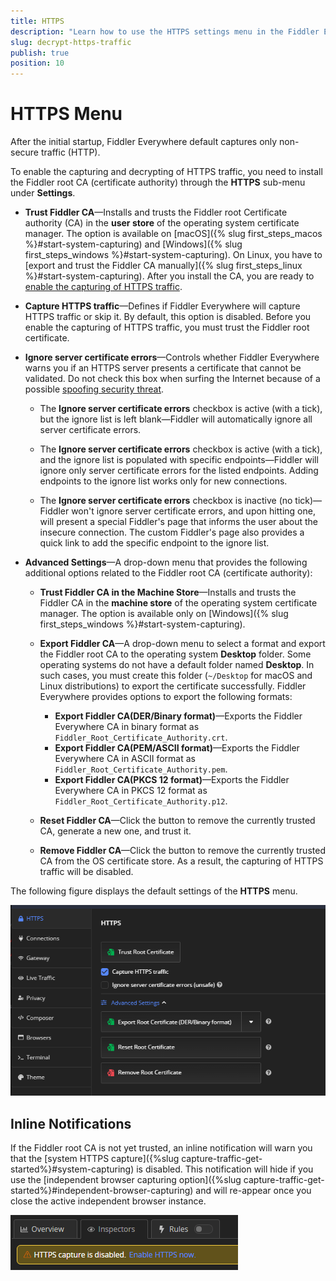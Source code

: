 ```yaml
---
title: HTTPS
description: "Learn how to use the HTTPS settings menu in the Fiddler Everywhere web-debugging proxy tool."
slug: decrypt-https-traffic
publish: true
position: 10
---
```


# HTTPS Menu

After the initial startup, Fiddler Everywhere default captures only non-secure traffic (HTTP).

To enable the capturing and decrypting of HTTPS traffic, you need to install the Fiddler root CA (certificate authority) through the **HTTPS** sub-menu under **Settings**.

- **Trust Fiddler CA**&mdash;Installs and trusts the Fiddler root Certificate authority (CA) in the **user store** of the operating system certificate manager. The option is available on [macOS]({% slug first_steps_macos %}#start-system-capturing) and [Windows]({% slug first_steps_windows %}#start-system-capturing). On Linux, you have to [export and trust the Fiddler CA manually]({% slug first_steps_linux %}#start-system-capturing). After you install the CA, you are ready to [enable the capturing of HTTPS traffic](#capture-https-traffic).

- **Capture HTTPS traffic**&mdash;Defines if Fiddler Everywhere will capture HTTPS traffic or skip it. By default, this option is disabled. Before you enable the capturing of HTTPS traffic, you must trust the Fiddler root certificate.

- **Ignore server certificate errors**&mdash;Controls whether Fiddler Everywhere warns you if an HTTPS server presents a certificate that cannot be validated. Do not check this box when surfing the Internet because of a possible [spoofing security threat](https://en.wikipedia.org/wiki/Spoofing_attack). 

    * The **Ignore server certificate errors** checkbox is active (with a tick), but the ignore list is left blank&mdash;Fiddler will automatically ignore all server certificate errors. 

    * The **Ignore server certificate errors** checkbox is active (with a tick), and the ignore list is populated with specific endpoints&mdash;Fiddler will ignore only server certificate errors for the listed endpoints. Adding endpoints to the ignore list works only for new connections.

    * The **Ignore server certificate errors** checkbox is inactive (no tick)&mdash;Fiddler won't ignore server certificate errors, and upon hitting one, will present a special Fiddler's page that informs the user about the insecure connection. The custom Fiddler's page also provides a quick link to add the specific endpoint to the ignore list.

- **Advanced Settings**&mdash;A drop-down menu that provides the following additional options related to the Fiddler root CA (certificate authority):

    - **Trust Fiddler CA in the Machine Store**&mdash;Installs and trusts the Fiddler CA in the **machine store** of the operating system certificate manager. The option is available only on [Windows]({% slug first_steps_windows %}#start-system-capturing).

    - **Export Fiddler CA**&mdash;A drop-down menu to select a format and export the Fiddler root CA to the operating system **Desktop** folder. Some operating systems do not have a default folder named **Desktop**. In such cases, you must create this folder (`~/Desktop` for macOS and Linux distributions) to export the certificate successfully. Fiddler Everywhere provides options to export the following formats:
        * **Export Fiddler CA(DER/Binary format)**&mdash;Exports the Fiddler Everywhere CA in binary format as `Fiddler_Root_Certificate_Authority.crt`.
        * **Export Fiddler CA(PEM/ASCII format)**&mdash;Exports the Fiddler Everywhere CA in ASCII format as `Fiddler_Root_Certificate_Authority.pem`.
        * **Export Fiddler CA(PKCS 12 format)**&mdash;Exports the Fiddler Everywhere CA in PKCS 12 format as `Fiddler_Root_Certificate_Authority.p12`.

    - **Reset Fiddler CA**&mdash;Click the button to remove the currently trusted CA, generate a new one, and trust it.
    
    - **Remove Fiddler CA**&mdash;Click the button to remove the currently trusted CA from the OS certificate store. As a result, the capturing of HTTPS traffic will be disabled.

The following figure displays the default settings of the **HTTPS** menu.  

![default https settings](../../images/settings/settings-https.png)

## Inline Notifications

If the Fiddler root CA is not yet trusted, an inline notification will warn you that the [system HTTPS capture]({%slug capture-traffic-get-started%}#system-capturing) is disabled. This notification will hide if you use the [independent browser capturing option]({%slug capture-traffic-get-started%}#independent-browser-capturing) and will re-appear once you close the active independent browser instance.

![inline notification](../../images/get-started/notification.png) 
